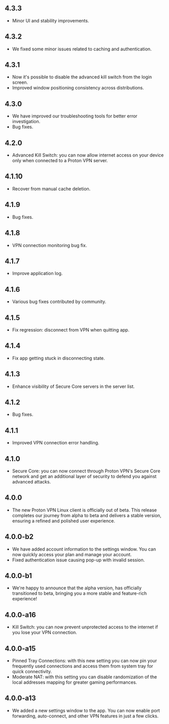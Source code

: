 ## 4.3.3
- Minor UI and stability improvements.

## 4.3.2
- We fixed some minor issues related to caching and authentication.

## 4.3.1
- Now it's possible to disable the advanced kill switch from the login screen.
- Improved window positioning consistency across distributions.

## 4.3.0
- We have improved our troubleshooting tools for better error investigation.
- Bug fixes.

## 4.2.0
- Advanced Kill Switch: you can now allow internet access on your device only when connected to a Proton VPN server.

## 4.1.10
- Recover from manual cache deletion.

## 4.1.9
- Bug fixes.

## 4.1.8
- VPN connection monitoring bug fix.

## 4.1.7
- Improve application log.

## 4.1.6
- Various bug fixes contributed by community.

## 4.1.5
- Fix regression: disconnect from VPN when quitting app.

## 4.1.4
- Fix app getting stuck in disconnecting state.

## 4.1.3
- Enhance visibility of Secure Core servers in the server list.

## 4.1.2
- Bug fixes.

## 4.1.1
- Improved VPN connection error handling.

## 4.1.0
- Secure Core: you can now connect through Proton VPN's Secure Core network and get an additional layer of security to defend you against advanced attacks.

## 4.0.0
- The new Proton VPN Linux client is officially out of beta. This release completes our journey from alpha to beta and delivers a stable version, ensuring a refined and polished user experience.

## 4.0.0-b2
- We have added account information to the settings window. You can now quickly access your plan and manage your account.
- Fixed authentication issue causing pop-up with invalid session.

## 4.0.0-b1
- We're happy to announce that the alpha version, has officially transitioned to beta, bringing you a more stable and feature-rich experience!

## 4.0.0-a16
- Kill Switch: you can now prevent unprotected access to the internet if you lose your VPN connection.

## 4.0.0-a15
- Pinned Tray Connections: with this new setting you can now pin your frequently used connections and access them from system tray for quick connectivity.
- Moderate NAT: with this setting you can disable randomization of the local addresses mapping for greater gaming performances.

## 4.0.0-a13
- We added a new settings window to the app. You can now enable port forwarding, auto-connect, and other VPN features in just a few clicks.
